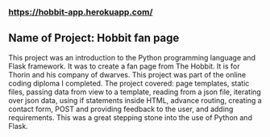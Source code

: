 ### https://hobbit-app.herokuapp.com/

## Name of Project: Hobbit fan page 

This project was an introduction to the Python programming language and Flask framework. It was to create a fan page from The 
Hobbit. It is for Thorin and his company of dwarves. This project was part of the online coding diploma I completed. The 
project covered: page templates, static files, passing data from view to a template, reading from a json file, iterating over 
json data, using if statements inside HTML, advance routing, creating a contact form, POST and providing feedback to the user, 
and adding requirements. This was a great stepping stone into the use of Python and Flask.


